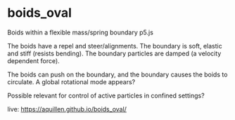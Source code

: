 # boids_oval
Boids within a flexible mass/spring boundary p5.js

The boids have a repel and steer/alignments.  The boundary is soft, elastic and stiff (resists bending).
The boundary particles are damped (a velocity dependent force).

The boids can push on the boundary, and the boundary causes the boids to circulate.
A global rotational mode appears? 

Possible relevant for control of active particles in confined settings?   

live: https://aquillen.github.io/boids_oval/
